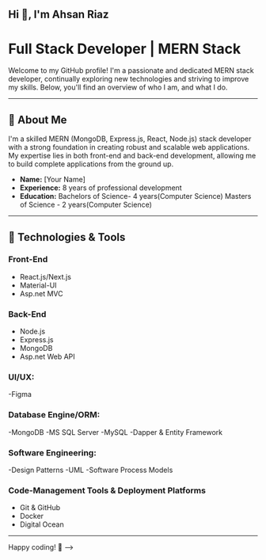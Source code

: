 ## Hi 👋, I'm Ahsan Riaz

# Full Stack Developer | MERN Stack
Welcome to my GitHub profile! I'm a passionate and dedicated MERN stack developer, continually exploring new technologies and striving to improve my skills. Below, you'll find an overview of who I am, and what I do.

---

## 🚀 About Me

I'm a skilled MERN (MongoDB, Express.js, React, Node.js) stack developer with a strong foundation in creating robust and scalable web applications. My expertise lies in both front-end and back-end development, allowing me to build complete applications from the ground up.

- **Name:** [Your Name]
- **Experience:** 8 years of professional development
- **Education:** Bachelors of Science- 4 years(Computer Science)
                 Masters of Science - 2 years(Computer Science)

---

## 🔧 Technologies & Tools

### Front-End
- React.js/Next.js
- Material-UI
- Asp.net MVC

### Back-End
- Node.js
- Express.js
- MongoDB
- Asp.net Web API

### UI/UX:
-Figma

### Database Engine/ORM:
-MongoDB
-MS SQL Server
-MySQL
-Dapper & Entity Framework

### Software Engineering:
-Design Patterns
-UML
-Software Process Models

### Code-Management Tools & Deployment Platforms
- Git & GitHub
- Docker
- Digital Ocean
---

Happy coding! 🚀
-->
